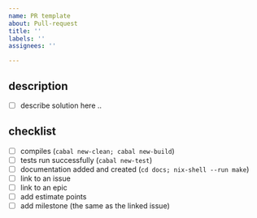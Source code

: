 ```yaml
---
name: PR template
about: Pull-request
title: ''
labels: ''
assignees: ''

---
```


description
-----------

- [ ] describe solution here ..


checklist
---------

- [ ] compiles (`cabal new-clean; cabal new-build`)
- [ ] tests run successfully (`cabal new-test`)
- [ ] documentation added and created (`cd docs; nix-shell --run make`)
- [ ] link to an issue
- [ ] link to an epic
- [ ] add estimate points
- [ ] add milestone (the same as the linked issue)
